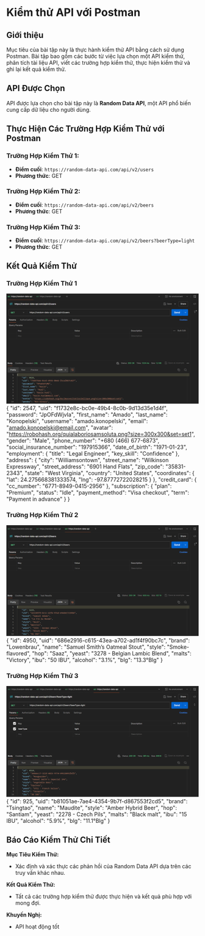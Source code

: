 # Kiểm thử API với Postman

## Giới thiệu
Mục tiêu của bài tập này là thực hành kiểm thử API bằng cách sử dụng Postman. Bài tập bao gồm các bước từ việc lựa chọn một API kiểm thử, phân tích tài liệu API, viết các trường hợp kiểm thử, thực hiện kiểm thử và ghi lại kết quả kiểm thử.

## API Được Chọn
API được lựa chọn cho bài tập này là **Random Data API**, một API phổ biến cung cấp dữ liệu cho người dùng.

## Thực Hiện Các Trường Hợp Kiểm Thử với Postman

### Trường Hợp Kiểm Thử 1: 
- **Điểm cuối**: `https://random-data-api.com/api/v2/users`
- **Phương thức**: GET


### Trường Hợp Kiểm Thử 2: 
- **Điểm cuối**: `https://random-data-api.com/api/v2/beers`
- **Phương thức**: GET


### Trường Hợp Kiểm Thử 3: 
- **Điểm cuối**: `https://random-data-api.com/api/v2/beers?beerType=light`
- **Phương thức**: GET



## Kết Quả Kiểm Thử

### Trường Hợp Kiểm Thử 1
![th1](https://github.com/Art309/Kien/blob/main/anh1.png)
{
    "id": 2547,
    "uid": "f1732e8c-bc0e-49b4-8c0b-9d13d35e1d4f",
    "password": "JpOFdWjvIa",
    "first_name": "Amado",
    "last_name": "Konopelski",
    "username": "amado.konopelski",
    "email": "amado.konopelski@email.com",
    "avatar": "https://robohash.org/quialaboriosamsoluta.png?size=300x300&set=set1",
    "gender": "Male",
    "phone_number": "+680 (466) 677-6873",
    "social_insurance_number": "197915366",
    "date_of_birth": "1971-01-23",
    "employment": {
        "title": "Legal Engineer",
        "key_skill": "Confidence"
    },
    "address": {
        "city": "Williamsontown",
        "street_name": "Wilkinson Expressway",
        "street_address": "6901 Hand Flats",
        "zip_code": "35831-2343",
        "state": "West Virginia",
        "country": "United States",
        "coordinates": {
            "lat": 24.275668381333574,
            "lng": -97.87772722028215
        }
    },
    "credit_card": {
        "cc_number": "6771-8949-0415-2956"
    },
    "subscription": {
        "plan": "Premium",
        "status": "Idle",
        "payment_method": "Visa checkout",
        "term": "Payment in advance"
    }
}

### Trường Hợp Kiểm Thử 2
![th2](https://github.com/Art309/Kien/blob/main/anh2.png)
{
    "id": 4950,
    "uid": "686e2916-c615-43ea-a702-ad1f4f90bc7c",
    "brand": "Lowenbrau",
    "name": "Samuel Smith’s Oatmeal Stout",
    "style": "Smoke-flavored",
    "hop": "Saaz",
    "yeast": "3278 - Belgian Lambic Blend",
    "malts": "Victory",
    "ibu": "50 IBU",
    "alcohol": "3.1%",
    "blg": "13.3°Blg"
}

### Trường Hợp Kiểm Thử 3
![th3](https://github.com/Art309/Kien/blob/main/anh3.png)
{
    "id": 925,
    "uid": "b81051ae-7ae4-4354-9b7f-d867553f2cd5",
    "brand": "Tsingtao",
    "name": "Maudite",
    "style": "Amber Hybrid Beer",
    "hop": "Santiam",
    "yeast": "2278 - Czech Pils",
    "malts": "Black malt",
    "ibu": "15 IBU",
    "alcohol": "5.9%",
    "blg": "11.1°Blg"
}

## Báo Cáo Kiểm Thử Chi Tiết

**Mục Tiêu Kiểm Thử:**
- Xác định và xác thực các phản hồi của Random Data API dựa trên các truy vấn khác nhau.


**Kết Quả Kiểm Thử:**
- Tất cả các trường hợp kiểm thử được thực hiện và kết quả phù hợp với mong đợi.

**Khuyến Nghị:**
- API hoạt động tốt 
